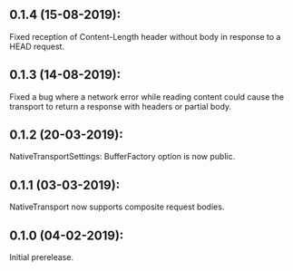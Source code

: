 ## 0.1.4 (15-08-2019):

Fixed reception of Content-Length header without body in response to a HEAD request.

## 0.1.3 (14-08-2019):

Fixed a bug where a network error while reading content could cause the transport to return a response with headers or partial body.

## 0.1.2 (20-03-2019): 

NativeTransportSettings: BufferFactory option is now public.

## 0.1.1 (03-03-2019): 

NativeTransport now supports composite request bodies.

## 0.1.0 (04-02-2019): 

Initial prerelease.